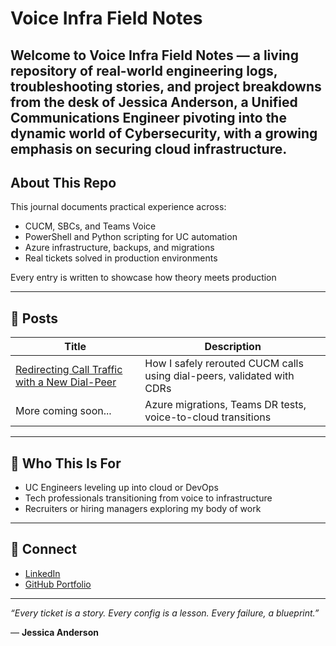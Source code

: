 # Voice Infra Field Notes

Welcome to Voice Infra Field Notes — a living repository of real-world engineering logs, troubleshooting stories, and project breakdowns from the desk of Jessica Anderson, a Unified Communications Engineer pivoting into the dynamic world of Cybersecurity, with a growing emphasis on securing cloud infrastructure.
---

## About This Repo
This journal documents practical experience across:
- CUCM, SBCs, and Teams Voice
- PowerShell and Python scripting for UC automation
- Azure infrastructure, backups, and migrations
- Real tickets solved in production environments

Every entry is written to showcase how theory meets production

---

## 📂 Posts
| Title | Description |
|-------|-------------|
| [Redirecting Call Traffic with a New Dial-Peer](posts/redirecting-dialpeer-call-flow.md) | How I safely rerouted CUCM calls using dial-peers, validated with CDRs |
| More coming soon... | Azure migrations, Teams DR tests, voice-to-cloud transitions |

---

## 🧠 Who This Is For
- UC Engineers leveling up into cloud or DevOps
- Tech professionals transitioning from voice to infrastructure
- Recruiters or hiring managers exploring my body of work

---

## 🔗 Connect
- [LinkedIn](https://www.linkedin.com/in/jessica-anderson-84b423211/) 
- [GitHub Portfolio](https://github.com/jesmanderson)

---

_“Every ticket is a story. Every config is a lesson. Every failure, a blueprint.”_

&mdash; **Jessica Anderson**

